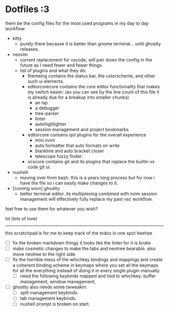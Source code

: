 # Dotfiles :3

them be the config files for the most used programs in my day to day workflow:
- kitty
    - purely there because it is better than gnome terminal... until ghostty releases. 
- neovim
    - current replacement for vscode, will pair down the config in the future as I need fewer and fewer things. 
    - list of plugins and what they do: 
        - themeing contains the status bar, the colorscheme, and other such ui elements. 
        - editorcorecore contains the core editor functionality that makes my switch easier: (as you can see by the line count of this file it is already due for a breakup into smaller chunks)
            - an lsp
            - a debugger
            - tree-parser
            - linter
            - autohighlighter
            - session management and project bookmarks
        - editorcore contains qol plugins for the overall experience
            - mini.nvim
            - auto formatter that auto formats on write
            - blankline and auto bracket closer
            - telescope fuzzy finder. 
        - vcscore contains git and its plugins that replace the builtin vs code git ui. 
- nushell:
    - moving over from bash. this is a years long process but for now i have the file so i can easily make changes to it. 
- [coming soon] ghostty
    - better terminal editor. its multiplexing combined with nvim session management will effectively fully replace my past vsc workflow. 

feel free to use them for whatever you wish?



lol (lots of love)




---
this scratchpad is for me to keep track of the todos in one spot heehee

- [ ] fix the broken markdown thingy it looks like the linter for it is broke
- [ ] make cosmetic changes to make the tabs and neotree bearable. also move neotree to the right side. 
- [ ] fix the horrible mess of the whichkey bindings and mappings and create a coherent binding scheme in keymaps where you set all the keymaps for all the everything instead of doing it in every single plugin manually. 
    - [ ] need the following keybinds mapped and tied to whichkey: buffer management, window management,
 - [ ] ghostty also needs some twweakin:
    - [ ] split management keybinds. 
    - [ ] tab management keybinds.
    - [ ] nushell prompt is broken on start.
